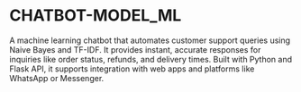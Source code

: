 # CHATBOT-MODEL_ML
A machine learning chatbot that automates customer support queries using Naive Bayes and TF-IDF. It provides instant, accurate responses for inquiries like order status, refunds, and delivery times. Built with Python and Flask API, it supports integration with web apps and platforms like WhatsApp or Messenger.
